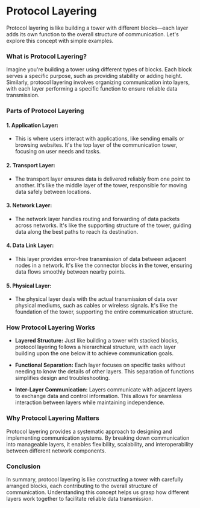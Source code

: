 # Protocol Layering

Protocol layering is like building a tower with different blocks—each layer adds its own function to the overall structure of communication. Let's explore this concept with simple examples.

### What is Protocol Layering?

Imagine you're building a tower using different types of blocks. Each block serves a specific purpose, such as providing stability or adding height. Similarly, protocol layering involves organizing communication into layers, with each layer performing a specific function to ensure reliable data transmission.

### Parts of Protocol Layering

#### 1. Application Layer:
   - This is where users interact with applications, like sending emails or browsing websites. It's the top layer of the communication tower, focusing on user needs and tasks.

#### 2. Transport Layer:
   - The transport layer ensures data is delivered reliably from one point to another. It's like the middle layer of the tower, responsible for moving data safely between locations.

#### 3. Network Layer:
   - The network layer handles routing and forwarding of data packets across networks. It's like the supporting structure of the tower, guiding data along the best paths to reach its destination.

#### 4. Data Link Layer:
   - This layer provides error-free transmission of data between adjacent nodes in a network. It's like the connector blocks in the tower, ensuring data flows smoothly between nearby points.

#### 5. Physical Layer:
   - The physical layer deals with the actual transmission of data over physical mediums, such as cables or wireless signals. It's like the foundation of the tower, supporting the entire communication structure.

### How Protocol Layering Works

- **Layered Structure:** Just like building a tower with stacked blocks, protocol layering follows a hierarchical structure, with each layer building upon the one below it to achieve communication goals.

- **Functional Separation:** Each layer focuses on specific tasks without needing to know the details of other layers. This separation of functions simplifies design and troubleshooting.

- **Inter-Layer Communication:** Layers communicate with adjacent layers to exchange data and control information. This allows for seamless interaction between layers while maintaining independence.

### Why Protocol Layering Matters

Protocol layering provides a systematic approach to designing and implementing communication systems. By breaking down communication into manageable layers, it enables flexibility, scalability, and interoperability between different network components.

### Conclusion

In summary, protocol layering is like constructing a tower with carefully arranged blocks, each contributing to the overall structure of communication. Understanding this concept helps us grasp how different layers work together to facilitate reliable data transmission.
